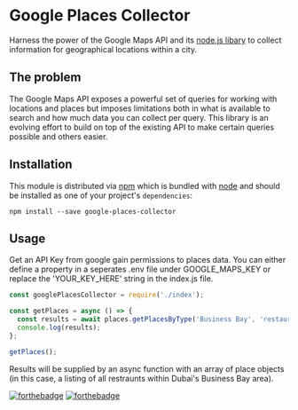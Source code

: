 # Google Places Collector

Harness the power of the Google Maps API and its [node.js libary](https://github.com/googlemaps/google-maps-services-js) to collect information for geographical locations within a city.

## The problem

The Google Maps API exposes a powerful set of queries for working with locations and places but imposes limitations both in what is available to search and how much data you can collect per query. This library is an evolving effort to build on top of the existing API to make certain queries possible and others easier.

## Installation

This module is distributed via [npm](https://www.npmjs.com/) which is bundled with [node](https://nodejs.org/) and should be installed as one of your project's `dependencies`:

```
npm install --save google-places-collector
```

## Usage

Get an API Key from google gain permissions to places data. You can either define a property in a seperates .env file under GOOGLE_MAPS_KEY or
replace the 'YOUR_KEY_HERE' string in the index.js file.

```js
const googlePlacesCollector = require('./index');

const getPlaces = async () => {
  const results = await places.getPlacesByType('Business Bay', 'restaurant');
  console.log(results);
};

getPlaces();
```

Results will be supplied by an async function with an array of place objects (in this case, a listing of all restraunts within Dubai's Business Bay area).

[![forthebadge](https://forthebadge.com/images/badges/made-with-javascript.svg)](https://forthebadge.com)
[![forthebadge](https://forthebadge.com/images/badges/you-didnt-ask-for-this.svg)](https://forthebadge.com)
